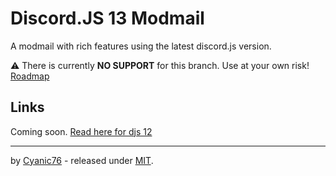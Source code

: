 # Discord.JS 13 Modmail

A modmail with rich features using the latest discord.js version.

:warning: There is currently **NO SUPPORT** for this branch. Use at your own risk! [Roadmap](https://github.com/Cyanic76/discord-modmail/pull/33)

## Links

Coming soon. [Read here for djs 12](https://github.com/Cyanic76/discord-modmail#links)

---

by [Cyanic76](https://github.com/Cyanic76) - released under [MIT](https://github.com/Cyanic76/discord-modmail/blob/master/LICENSE).
